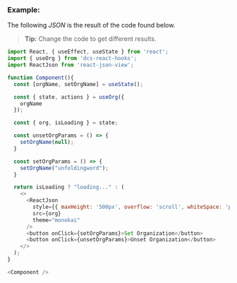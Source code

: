 ### Example:

The following *JSON* is the result of the code found below.

> **Tip:** Change the code to get different results.

```js
import React, { useEffect, useState } from 'react';
import { useOrg } from 'dcs-react-hooks';
import ReactJson from 'react-json-view';

function Component(){
  const [orgName, setOrgName] = useState();

  const { state, actions } = useOrg({
    orgName
  });

  const { org, isLoading } = state;

  const unsetOrgParams = () => {
    setOrgName(null);
  }

  const setOrgParams = () => {
    setOrgName("unfoldingword");
  }

  return isLoading ? "loading..." : (
    <>
      <ReactJson
        style={{ maxHeight: '500px', overflow: 'scroll', whiteSpace: 'pre' }}
        src={org}
        theme="monokai"
      />
      <button onClick={setOrgParams}>Set Organization</button>
      <button onClick={unsetOrgParams}>Unset Organization</button>
    </>
  );
}

<Component />
```
